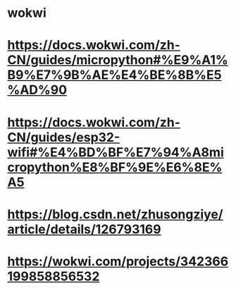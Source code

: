 # wokwi
# https://docs.wokwi.com/zh-CN/guides/micropython#%E9%A1%B9%E7%9B%AE%E4%BE%8B%E5%AD%90
# https://docs.wokwi.com/zh-CN/guides/esp32-wifi#%E4%BD%BF%E7%94%A8micropython%E8%BF%9E%E6%8E%A5


# https://blog.csdn.net/zhusongziye/article/details/126793169
# https://wokwi.com/projects/342366199858856532



